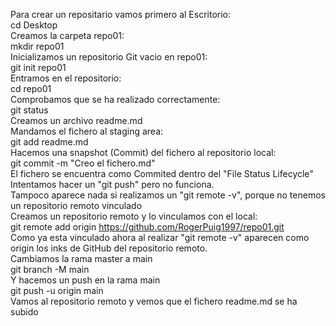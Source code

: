 Para crear un repositario vamos primero al Escritorio:  
cd Desktop  
Creamos la carpeta repo01:  
mkdir repo01  
Inicializamos un repositorio Git vacio en repo01:  
git init repo01  
Entramos en el repositorio:  
cd repo01  
Comprobamos que se ha realizado correctamente:  
git status  
Creamos un archivo readme.md  
Mandamos el fichero al staging area:  
git add readme.md  
Hacemos una snapshot (Commit) del fichero al repositorio local:  
git commit -m "Creo el fichero.md"  
El fichero se encuentra como Commited dentro del "File Status Lifecycle"  
Intentamos hacer un "git push" pero no funciona.  
Tampoco aparece nada si realizamos un "git remote -v", porque no tenemos un repositorio remoto vinculado  
Creamos un repositorio remoto y lo vinculamos con el local:  
git remote add origin https://github.com/RogerPuig1997/repo01.git  
Como ya esta vinculado ahora al realizar "git remote -v" aparecen como origin los inks de GitHub del repositorio remoto.  
Cambiamos la rama master a main  
git branch -M main  
Y hacemos un push en la rama main  
git push -u origin main  
Vamos al repositorio remoto y vemos que el fichero readme.md se ha subido